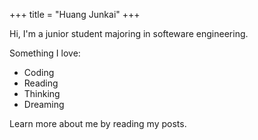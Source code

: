 +++
title = "Huang Junkai"
+++

Hi, I'm a junior student majoring in softeware engineering.

Something I love:

* Coding
* Reading
* Thinking
* Dreaming

Learn more about me by reading my posts.

